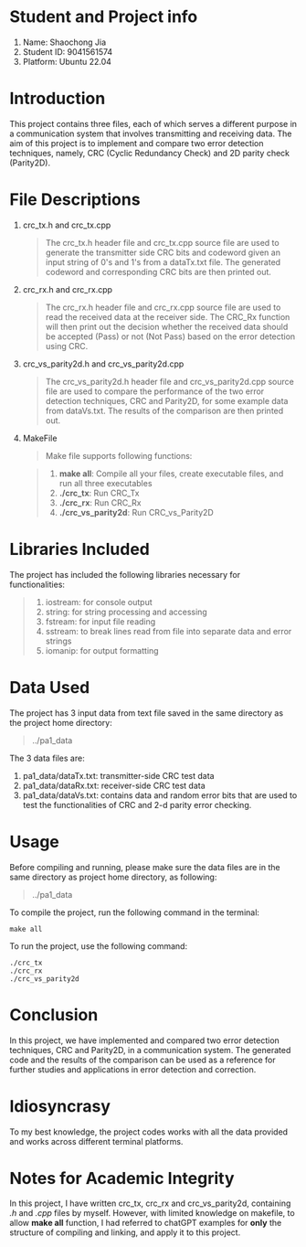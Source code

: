 # Student and Project info
1. Name: Shaochong Jia
2. Student ID: 9041561574
3. Platform: Ubuntu 22.04


# Introduction

This project contains three files, each of which serves a different purpose in a communication system that 
involves transmitting and receiving data. The aim of this project is to implement and compare two error detection 
techniques, namely, CRC (Cyclic Redundancy Check) and 2D parity check (Parity2D).

# File Descriptions

1. crc_tx.h and crc_tx.cpp
   > The crc_tx.h header file and crc_tx.cpp source file are used to generate the transmitter side CRC bits and codeword 
given an input string of 0's and 1's from a dataTx.txt file. The generated codeword and corresponding CRC bits are 
then printed out.

2. crc_rx.h and crc_rx.cpp
   > The crc_rx.h header file and crc_rx.cpp source file are used to read the received data at the receiver side. 
The CRC_Rx function will then print out the decision whether the received data should be accepted (Pass) or not (Not Pass) 
based on the error detection using CRC.

3. crc_vs_parity2d.h and crc_vs_parity2d.cpp
   > The crc_vs_parity2d.h header file and crc_vs_parity2d.cpp source file are used to compare the performance of the two 
error detection techniques, CRC and Parity2D, for some example data from dataVs.txt. The results of the comparison are 
then printed out.

4. MakeFile
   > Make file supports following functions:

   > 1. **make all**: Compile all your files, create executable files, and run all three executables
   > 2. **./crc_tx**: Run CRC_Tx
   > 3. **./crc_rx**: Run CRC_Rx
   > 4. **./crc_vs_parity2d**: Run CRC_vs_Parity2D


# Libraries Included
The project has included the following libraries necessary for functionalities:

   > 1. iostream: for console output
   > 2. string: for string processing and accessing 
   > 3. fstream: for input file reading
   > 4. sstream: to break lines read from file into separate data and error strings
   > 5. iomanip: for output formatting

# Data Used
The project has 3 input data from text file saved in the same directory as the project home directory:
>../pa1_data

The 3 data files are:
1. pa1_data/dataTx.txt: transmitter-side CRC test data
2. pa1_data/dataRx.txt: receiver-side CRC test data
3. pa1_data/dataVs.txt: contains data and random error bits that are used to test the functionalities of CRC and 2-d parity 
error checking. 

# Usage
Before compiling and running, please make sure the data files are in the same directory as project home directory, as following:
>../pa1_data

To compile the project, run the following command in the terminal:

    make all

To run the project, use the following command:

    ./crc_tx
    ./crc_rx
    ./crc_vs_parity2d


# Conclusion

In this project, we have implemented and compared two error detection techniques, CRC and Parity2D, in a communication system. 
The generated code and the results of the comparison can be used as a reference for further studies and applications in 
error detection and correction.

# Idiosyncrasy
To my best knowledge, the project codes works with all the data provided and works across different terminal platforms.


# Notes for Academic Integrity
In this project, I have written crc_tx, crc_rx and crc_vs_parity2d, containing _.h_ and _.cpp_ files by myself. However, with 
limited knowledge on makefile, to allow **make all** function, I had referred to chatGPT examples for **only** the structure of 
compiling and linking, and apply it to this project. 
